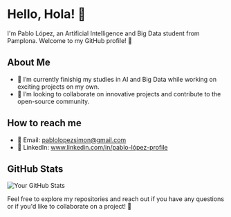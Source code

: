 # Hello, Hola! 👋

I'm Pablo López, an Artificial Intelligence and Big Data student from Pamplona. Welcome to my GitHub profile! 🚀

## About Me

- 🌱 I’m currently finishig my studies in AI and Big Data while working on exciting projects on my own.
- 👯 I’m looking to collaborate on innovative projects and contribute to the open-source community.

## How to reach me

- 📧 Email: pablolopezsimon@gmail.com
- 🔗 LinkedIn: www.linkedin.com/in/pablo-lópez-profile

## GitHub Stats

![Your GitHub Stats](https://github-readme-stats.vercel.app/api?username=Pablo-LS&show_icons=true&theme=radical)

Feel free to explore my repositories and reach out if you have any questions or if you'd like to collaborate on a project! 🚀

